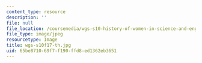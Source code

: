 ```yaml
---
content_type: resource
description: ''
file: null
file_location: /coursemedia/wgs-s10-history-of-women-in-science-and-engineering-fall-2017/65be871069f7f190ffd8ed1362eb3651_wgs-s10f17-th.jpg
file_type: image/jpeg
resourcetype: Image
title: wgs-s10f17-th.jpg
uid: 65be8710-69f7-f190-ffd8-ed1362eb3651
---
```

